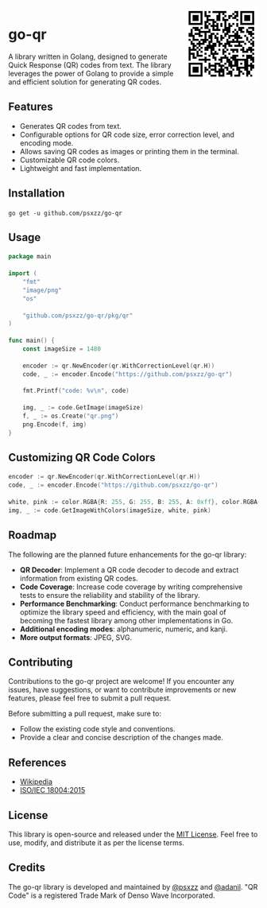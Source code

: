 <img src='logo.png' align='right'>

# go-qr  
A library written in Golang, designed to generate Quick Response (QR) codes from text. The library leverages the power of Golang to provide a simple and efficient solution for generating QR codes.

## Features

- Generates QR codes from text.
- Configurable options for QR code size, error correction level, and encoding mode.
- Allows saving QR codes as images or printing them in the terminal.
- Customizable QR code colors.
- Lightweight and fast implementation.


## Installation
`go get -u github.com/psxzz/go-qr`
## Usage

```go
package main

import (
    "fmt"
    "image/png"
    "os"
    
    "github.com/psxzz/go-qr/pkg/qr"
)

func main() {
    const imageSize = 1480
    
    encoder := qr.NewEncoder(qr.WithCorrectionLevel(qr.H))
    code, _ := encoder.Encode("https://github.com/psxzz/go-qr")
    
    fmt.Printf("code: %v\n", code)
    
    img, _ := code.GetImage(imageSize)
    f, _ := os.Create("qr.png")
    png.Encode(f, img)
}
```
## Customizing QR Code Colors

```go
encoder := qr.NewEncoder(qr.WithCorrectionLevel(qr.H))
code, _ := encoder.Encode("https://github.com/psxzz/go-qr")

white, pink := color.RGBA{R: 255, G: 255, B: 255, A: 0xff}, color.RGBA{R: 227, G: 61, B: 148, A: 0xff}
img, _ := code.GetImageWithColors(imageSize, white, pink)
```
## Roadmap

The following are the planned future enhancements for the go-qr library:

- **QR Decoder**: Implement a QR code decoder to decode and extract information from existing QR codes. 
- **Code Coverage**: Increase code coverage by writing comprehensive tests to ensure the reliability and stability of the library.
- **Performance Benchmarking**: Conduct performance benchmarking to optimize the library speed and efficiency, with the main goal of becoming the fastest library among other implementations in Go.
- **Additional encoding modes**: alphanumeric, numeric, and kanji.
- **More output formats**: JPEG, SVG.
## Contributing

Contributions to the go-qr project are welcome! If you encounter any issues, have suggestions, or want to contribute improvements or new features, please feel free to submit a pull request.

Before submitting a pull request, make sure to:

- Follow the existing code style and conventions.
- Provide a clear and concise description of the changes made.

## References

- [Wikipedia](https://en.wikipedia.org/wiki/QR_code)
- [ISO/IEC 18004:2015](https://www.iso.org/standard/62021.html)

## License

This library is open-source and released under the [MIT License](https://opensource.org/license/mit/). Feel free to use, modify, and distribute it as per the license terms.

## Credits

The go-qr library is developed and maintained by [@psxzz](https://github.com/psxzz) and [@adanil](https://github.com/adanil). 
"QR Code" is a registered Trade Mark of Denso Wave Incorporated.
